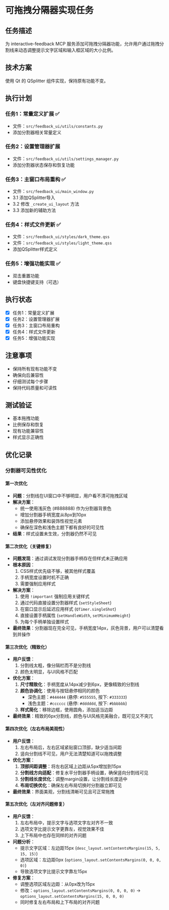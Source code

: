 # 可拖拽分隔器实现任务

## 任务描述
为 interactive-feedback MCP 服务添加可拖拽分隔器功能，允许用户通过拖拽分割线来动态调整提示文字区域和输入框区域的大小比例。

## 技术方案
使用 Qt 的 QSplitter 组件实现，保持原有功能不变。

## 执行计划

### 任务1：常量定义扩展 ✅
- 文件：`src/feedback_ui/utils/constants.py`
- 添加分割器相关常量定义

### 任务2：设置管理器扩展
- 文件：`src/feedback_ui/utils/settings_manager.py`
- 添加分割器状态保存和恢复功能

### 任务3：主窗口布局重构 ✅
- 文件：`src/feedback_ui/main_window.py`
- 3.1 添加QSplitter导入
- 3.2 修改 `_create_ui_layout` 方法
- 3.3 添加新的辅助方法

### 任务4：样式文件更新 ✅
- 文件：`src/feedback_ui/styles/dark_theme.qss`
- 文件：`src/feedback_ui/styles/light_theme.qss`
- 添加QSplitter样式定义

### 任务5：增强功能实现 ✅
- 双击重置功能
- 键盘快捷键支持（可选）

## 执行状态
- [x] 任务1：常量定义扩展
- [x] 任务2：设置管理器扩展
- [x] 任务3：主窗口布局重构
- [x] 任务4：样式文件更新
- [x] 任务5：增强功能实现

## 注意事项
- 保持所有现有功能不变
- 确保向后兼容性
- 仔细测试每个步骤
- 保持代码质量和可读性

## 测试验证
- 基本拖拽功能
- 比例保存和恢复
- 现有功能兼容性
- 样式显示正确性

## 优化记录

### 分割器可见性优化

#### 第一次优化
- **问题**：分割线在UI窗口中不够明显，用户看不清可拖拽区域
- **解决方案**：
  - 统一使用浅灰色 (#888888) 作为分割器背景色
  - 增加分割器手柄宽度从8px到10px
  - 添加悬停效果和装饰性视觉元素
  - 确保在深色和浅色主题下都有良好的可见性
- **结果**：样式设置未生效，分割器仍然不可见

#### 第二次优化（关键修复）
- **问题发现**：通过调试发现分割器手柄存在但样式未正确应用
- **根本原因**：
  1. CSS样式优先级不够，被其他样式覆盖
  2. 手柄宽度设置时机不正确
  3. 需要强制应用样式
- **解决方案**：
  1. 使用 `!important` 强制应用关键样式
  2. 通过代码直接设置分割器样式 (`setStyleSheet`)
  3. 在窗口显示后延迟应用样式 (`QTimer.singleShot`)
  4. 直接设置手柄属性 (`setHandleWidth`, `setMinimumHeight`)
  5. 为每个手柄单独设置样式
- **最终效果**：分割器现在完全可见，手柄宽度14px，灰色背景，用户可以清楚看到并操作

#### 第三次优化（精致化）
- **用户反馈**：
  1. 分割线太粗，像分隔栏而不是分割线
  2. 颜色太明显，与UI风格不匹配
- **优化方案**：
  1. **尺寸精致化**：手柄宽度从14px减少到6px，更像精致的分割线
  2. **颜色协调化**：使用与按钮悬停相同的颜色
     - 深色主题：`#444444` (悬停: `#555555`, 按下: `#333333`)
     - 浅色主题：`#cccccc` (悬停: `#dddddd`, 按下: `#bbbbbb`)
  3. **样式简化**：移除边框，使用圆角，添加适当边距
- **最终效果**：精致的6px分割线，颜色与UI风格完美融合，既可见又不突兀

#### 第四次优化（左右布局美观性）
- **用户反馈**：
  1. 左右布局后，左右区域紧贴窗口顶部，缺少适当间距
  2. 竖向分割线不可见，用户无法清楚知道可以拖拽调整
- **优化方案**：
  1. **顶部间距调整**：将左右区域上边距从5px增加到15px
  2. **分割线方向适配**：修复水平分割器手柄设置，确保竖向分割线可见
  3. **分割线长度优化**：调整margin设置，让分割线长度适中
  4. **布局切换优化**：确保左右布局切换时分割器立即可见
- **最终效果**：界面美观，分割线清晰可见且可正常拖拽

#### 第五次优化（左对齐问题修复）
- **用户反馈**：
  1. 左右布局中，提示文字与选项文字左对齐不一致
  2. 选项文字比提示文字更靠左，视觉效果不佳
  3. 上下布局中也存在同样的对齐问题
- **问题分析**：
  - 提示文字区域：左边距15px (`desc_layout.setContentsMargins(15, 5, 15, 15)`)
  - 选项区域：左边距0px (`options_layout.setContentsMargins(0, 0, 0, 0)`)
  - 导致选项文字比提示文字靠左15px
- **修复方案**：
  - 调整选项区域左边距：从0px改为15px
  - 修改：`options_layout.setContentsMargins(0, 0, 0, 0)` → `options_layout.setContentsMargins(15, 0, 0, 0)`
  - 同时修复左右布局和上下布局的对齐问题
